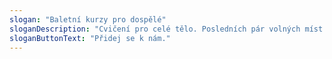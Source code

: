```yaml
---
slogan: "Baletní kurzy pro dospělé"
sloganDescription: "Cvičení pro celé tělo. Posledních pár volných míst pro školní rok 2024/2025!"
sloganButtonText: "Přidej se k nám."
---
```

